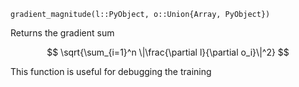 ```
gradient_magnitude(l::PyObject, o::Union{Array, PyObject})
```

Returns the gradient sum 

$$
\sqrt{\sum_{i=1}^n \|\frac{\partial l}{\partial o_i}\|^2}
$$

This function is useful for debugging the training
